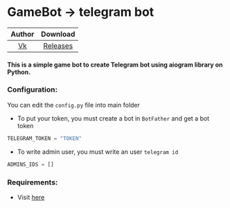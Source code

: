 # GameBot -> telegram bot

| Author | Download |
|:--:|:--:|
|[Vk](https://m.vk.com/layton1)|[Releases](https://github.com/Layton-L/GameBot/releases)|

#### This is a simple game bot to create Telegram bot using aiogram library on Python.

### Configuration:
You can edit the `config.py` file into main folder
- To put your token, you must create a bot in `BotFather` and get a bot token
```python
TELEGRAM_TOKEN = "TOKEN"
```
- To write admin user, you must write an user `telegram id`
```python
ADMINS_IDS = []
```
### Requirements:
- Visit [here](https://github.com/Layton-L/GameBot/blob/main/requirements.txt)
